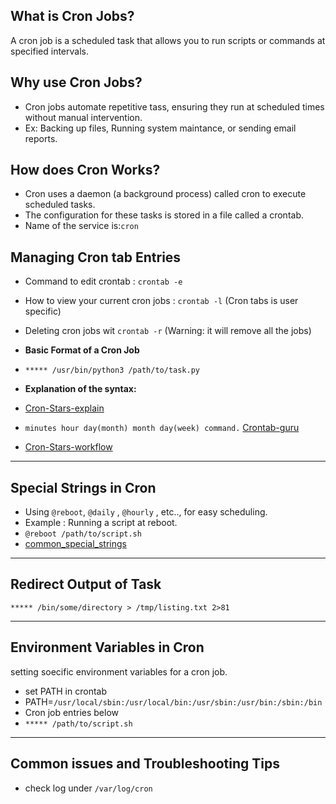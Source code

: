 ## What is Cron Jobs?

A cron job is a scheduled task that allows you to run scripts or commands at specified intervals.  

## Why use Cron Jobs?  

- Cron jobs automate repetitive tass, ensuring they run at scheduled times without manual intervention.
- Ex: Backing up files, Running system maintance, or sending email reports.

## How does Cron Works?  

- Cron uses a daemon (a background process) called cron to execute scheduled tasks.
- The configuration for these tasks is stored in a file called a crontab.
- Name of the service is:```cron```

## Managing Cron tab Entries  

- Command to edit crontab : ```crontab -e```
- How to view your current cron jobs : ```crontab -l``` (Cron tabs is user specific)  
- Deleting cron jobs wit ```crontab -r``` (Warning: it will remove all the jobs)

- __Basic Format of a Cron Job__
- ```***** /usr/bin/python3 /path/to/task.py```
- __Explanation of the syntax:__
- [Cron-Stars-explain](./cron_jobs_star.png)  
- ```minutes hour day(month) month day(week) command.``` [Crontab-guru](https://crontab.guru/#)  
- [Cron-Stars-workflow](./cron_jobs.png)  

---

## Special Strings in Cron  

- Using ```@reboot```, ```@daily``` , ```@hourly``` , etc.., for easy scheduling.
- Example : Running a script at reboot.  
- ```@reboot /path/to/script.sh```  
- [common_special_strings](./common_special_strings.jpg)  

---

## Redirect Output of Task  

```***** /bin/some/directory > /tmp/listing.txt 2>81```  

---

## Environment Variables in Cron 

setting soecific environment variables for a cron job.  

- set PATH in crontab
- PATH=```/usr/local/sbin:/usr/local/bin:/usr/sbin:/usr/bin:/sbin:/bin```
- Cron job entries below
- ```***** /path/to/script.sh```

---

## Common issues and Troubleshooting Tips

- check log under ```/var/log/cron```  

